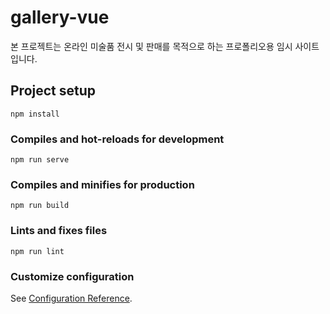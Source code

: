 # gallery-vue
본 프로젝트는 온라인 미술품 전시 및 판매를 목적으로 하는 프로폴리오용 임시 사이트입니다.

## Project setup
```
npm install
```

### Compiles and hot-reloads for development
```
npm run serve
```

### Compiles and minifies for production
```
npm run build
```

### Lints and fixes files
```
npm run lint
```

### Customize configuration
See [Configuration Reference](https://cli.vuejs.org/config/).
